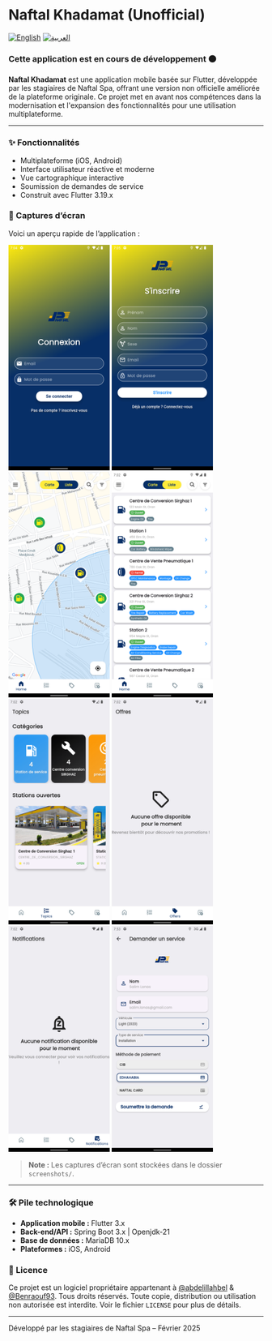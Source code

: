 # Naftal Khadamat (Unofficial)

[![English](https://img.shields.io/badge/Lang-English-blue.svg)](README.md) [![العربية](https://img.shields.io/badge/Lang-العربية-red.svg)](README.ar.md)

### Cette application est en cours de développement 🟠

**Naftal Khadamat** est une application mobile basée sur Flutter, développée par les stagiaires de Naftal Spa, offrant une version non officielle améliorée de la plateforme originale. Ce projet met en avant nos compétences dans la modernisation et l'expansion des fonctionnalités pour une utilisation multiplateforme.

---

### ✨ Fonctionnalités

- Multiplateforme (iOS, Android)
- Interface utilisateur réactive et moderne
- Vue cartographique interactive
- Soumission de demandes de service
- Construit avec Flutter 3.19.x

### 📸 Captures d’écran

Voici un aperçu rapide de l’application :

<div>
  <img src="screenshots/Screenshot_1740593100.png" alt="Capture d’écran 1" width="200"> 
  <img src="screenshots/Screenshot_1740593104.png" alt="Capture d’écran 2" width="200"> 
  <img src="screenshots/Screenshot_1740593190.png" alt="Capture d’écran 3" width="200"> 
  <img src="screenshots/Screenshot_1740592981.png" alt="Capture d’écran 4" width="200">
</div>
<div>
  <img src="screenshots/Screenshot_1740592924.png" alt="Capture d’écran 5" width="200"> 
  <img src="screenshots/Screenshot_1740592937.png" alt="Capture d’écran 6" width="200"> 
  <img src="screenshots/Screenshot_1740592942.png" alt="Capture d’écran 7" width="200"> 
  <img src="screenshots\Screenshot_1740596017.png" alt="Capture d’écran 8" width="200">
</div>

> **Note :** Les captures d’écran sont stockées dans le dossier `screenshots/`.

---

### 🛠️ Pile technologique

- **Application mobile :** Flutter 3.x
- **Back-end/API :** Spring Boot 3.x | Openjdk-21
- **Base de données :** MariaDB 10.x
- **Plateformes :** iOS, Android

### 📜 Licence

Ce projet est un logiciel propriétaire appartenant à [@abdelillahbel](https://github.com/abdelillahbel) & [@Benraouf93](https://github.com/Benraouf93). Tous droits réservés. Toute copie, distribution ou utilisation non autorisée est interdite. Voir le fichier `LICENSE` pour plus de détails.

---

Développé par les stagiaires de Naftal Spa – Février 2025
